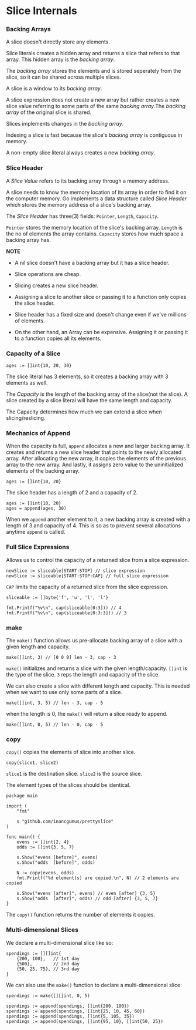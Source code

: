 # Slice Internals

### Backing Arrays

A slice doesn't directly store any elements.

Slice literals creates a hidden array and returns a slice that refers to that array. This hidden array is the _backing array_.

The _backing array_ stores the elements and is stored seperately from the slice, so it can be shared across multiple slices.

A slice is a window to its _backing array_.

A slice expression does not create a new array but rather creates a new slice value referring to some parts of the same _backing array_.The _backing array_ of the original slice is shared.

Slices implements changes in the _backing array_.

Indexing a slice is fast because the slice's _backing array_ is contiguous in memory.

A non-empty slice literal always creates a new _backing array_.

### Slice Header

A _Slice Value_ refers to its backing array through a memory address.

A slice needs to know the memory location of its array in order to find it on the computer memory. Go implements a data structure called _Slice Header_ which stores the memory address of a slice's backing array.

The _Slice Header_ has three(3) fields: `Pointer`, `Length`, `Capacity`.

`Pointer` stores the memory location of the slice's backing array.
`Length` is the no of elements the array contains.
`Capacity` stores how much space a backing array has.

**NOTE**

- A nil slice doesn't have a backing array but it has a slice header.

- Slice operations are cheap.

- Slicing creates a new slice header.

- Assigning a slice to another slice or passing it to a function only copies the slice header.

- Slice header has a fixed size and doesn't change even if we've millions of elements.

- On the other hand, an Array can be expensive. Assigning it or passing it to a function copies all its elements.

### Capacity of a Slice

```
ages := []int{10, 20, 30}
```

The slice literal has 3 elements, so it creates a backing array with 3 elements as well.

The _Capacity_ is the length of the backing array of the slice(not the slice). A slice created by a slice literal will have the same length and capacity.

The Capacity determines how much we can extend a slice when slicing/reslicing.

### Mechanics of Append

When the capacity is full, `append` allocates a new and larger backing array. It creates and returns a new slice header that points to the newly allocated array. After allocating the new array, it copies the elements of the previous array to the new array. And lastly, it assigns zero value to the uninitialized elements of the backing array.

```
ages := []int{10, 20}
```

The slice header has a length of 2 and a capacity of 2.

```
ages := []int{10, 20}
ages = append(ages, 30)
```

When we `append` another element to it, a new backing array is created with a length of 3 and capacity of 4. This is so as to prevent several allocations anytime `append` is called.

### Full Slice Expressions

Allows us to control the capacity of a returned slice from a slice expression.

```
newSlice := sliceable[START:STOP] // slice expression
newSlice := sliceable[START:STOP:CAP] // full slice expression
```

`CAP` limits the capacity of a returned slice from the slice expression.

```
sliceable := []byte{'f', 'u', 'l', 'l'}

fmt.Printf("%v\n", cap(sliceable[0:3])) // 4
fmt.Printf("%v\n", cap(sliceable[0:3:3])) // 3
```

### make

The `make()` function allows us pre-allocate backing array of a slice with a given length and capacity.

```
make([]int, 3) // [0 0 0] len - 3, cap - 3
```

`make()` initializes and returns a slice with the given length/capacity.
`[]int` is the type of the slice.
`3` reps the length and capacity of the slice.

We can also create a slice with different length and capacity. This is needed when we want to use only some parts of a slice.

```
make([]int, 3, 5) // len - 3, cap - 5
```

when the length is 0, the `make()` will return a slice ready to append.

```
make([]int, 0, 5) // len - 0, cap - 5
```

### copy

`copy()` copies the elements of slice into another slice.

```
copy(slice1, slice2)
```

`slice1` is the destination slice.
`slice2` is the source slice.

The element types of the slices should be identical.

```
package main

import (
	"fmt"

	s "github.com/inancgumus/prettyslice"
)

func main() {
	evens := []int{2, 4}
	odds := []int{3, 5, 7}

	s.Show("evens [before]", evens)
	s.Show("odds  [before]", odds)

	N := copy(evens, odds)
	fmt.Printf("%d element(s) are copied.\n", N) // 2 elements are copied

	s.Show("evens [after]", evens) // even [after] {3, 5}
	s.Show("odds  [after]", odds) // odd [after] {3, 5, 7}
}

```

The `copy()` function returns the number of elements it copies.

### Multi-dimensional Slices

We declare a multi-dimensional slice like so:

```
spendings := [][]int{
    {200, 100},   // 1st day
    {500},        // 2nd day
    {50, 25, 75}, // 3rd day
}
```

We can also use the `make()` function to declare a multi-dimensional slice:

```
spendings := make([][]int, 0, 5)

spendings := append(spendings, []int{200, 100})
spendings := append(spendings, []int{25, 10, 45, 60})
spendings := append(spendings, []int{5, 105, 35})
spendings := append(spendings, []int{95, 10}, []int{50, 25})
```
